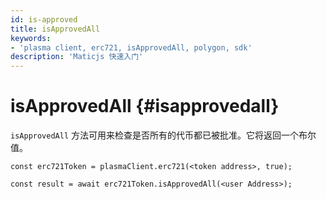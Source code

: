 ```yaml
---
id: is-approved
title: isApprovedAll
keywords:
- 'plasma client, erc721, isApprovedAll, polygon, sdk'
description: 'Maticjs 快速入门'
---
```


# isApprovedAll {#isapprovedall}

`isApprovedAll` 方法可用来检查是否所有的代币都已被批准。它将返回一个布尔值。

```
const erc721Token = plasmaClient.erc721(<token address>, true);

const result = await erc721Token.isApprovedAll(<user Address>);

```
